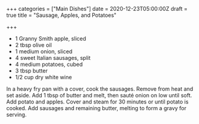 +++
categories = ["Main Dishes"]
date = 2020-12-23T05:00:00Z
draft = true
title = "Sausage, Apples, and Potatoes"

+++
* 1 Granny Smith apple, sliced 
* 2 tbsp olive oil 
* 1 medium onion, sliced 
* 4 sweet Italian sausages, split 
* 4 medium potatoes, cubed 
* 3 tbsp butter 
* 1/2 cup dry white wine

In a heavy fry pan with a cover, cook the sausages. Remove from heat and set aside. Add 1 tbsp of butter and melt, then sauté onion on low until soft. Add potato and apples. Cover and steam for 30 minutes or until potato is cooked. Add sausages and remaining butter, melting to form a gravy for serving.